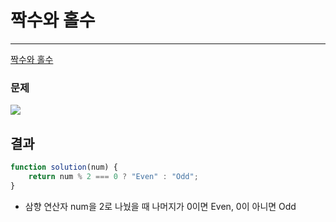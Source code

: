 # 짝수와 홀수
----

[짝수와 홀수](https://school.programmers.co.kr/learn/courses/30/lessons/12937)

### 문제
![](https://velog.velcdn.com/images/jkang4531/post/fd1a18fd-b0f1-4b0e-a41a-485fb4331499/image.png)

## 결과
```javascript
function solution(num) {
    return num % 2 === 0 ? "Even" : "Odd";
}
```
- 삼향 연산자 num을 2로 나눴을 때 나머지가 0이면 Even, 0이 아니면 Odd
